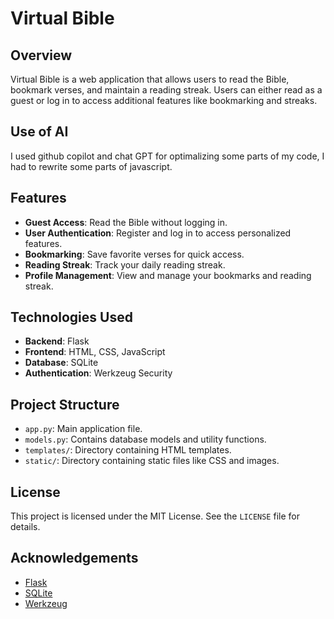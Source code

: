 # Virtual Bible

## Overview

Virtual Bible is a web application that allows users to read the Bible, bookmark verses, and maintain a reading streak. Users can either read as a guest or log in to access additional features like bookmarking and streaks.

## Use of AI
I used github copilot and chat GPT for optimalizing some parts of my code, I had to rewrite some parts of javascript.

## Features

- **Guest Access**: Read the Bible without logging in.
- **User Authentication**: Register and log in to access personalized features.
- **Bookmarking**: Save favorite verses for quick access.
- **Reading Streak**: Track your daily reading streak.
- **Profile Management**: View and manage your bookmarks and reading streak.

## Technologies Used

- **Backend**: Flask
- **Frontend**: HTML, CSS, JavaScript
- **Database**: SQLite
- **Authentication**: Werkzeug Security


## Project Structure

- `app.py`: Main application file.
- `models.py`: Contains database models and utility functions.
- `templates/`: Directory containing HTML templates.
- `static/`: Directory containing static files like CSS and images.


## License

This project is licensed under the MIT License. See the `LICENSE` file for details.

## Acknowledgements

- [Flask](https://flask.palletsprojects.com/)
- [SQLite](https://www.sqlite.org/)
- [Werkzeug](https://werkzeug.palletsprojects.com/)
